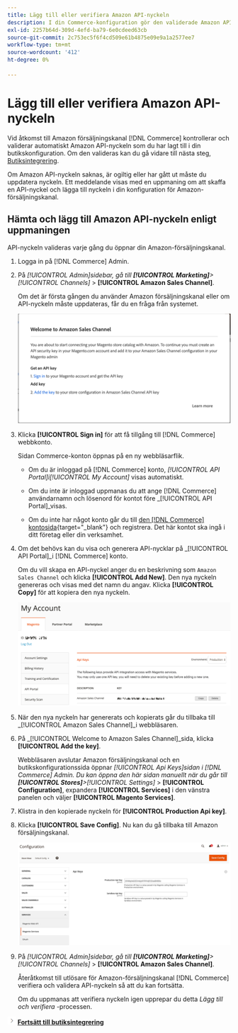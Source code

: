 ```yaml
---
title: Lägg till eller verifiera Amazon API-nyckeln
description: I din Commerce-konfiguration gör den validerade Amazon API-nyckeln att du kan integrera dina butiker med ditt Amazon Seller-konto.
exl-id: 2257b64d-309d-4efd-ba79-6e0cdeed63cb
source-git-commit: 2c753ec5f6f4cd509e61b4875e09e9a1a2577ee7
workflow-type: tm+mt
source-wordcount: '412'
ht-degree: 0%

---
```


# Lägg till eller verifiera Amazon API-nyckeln

Vid åtkomst till Amazon försäljningskanal [!DNL Commerce] kontrollerar och validerar automatiskt Amazon API-nyckeln som du har lagt till i din butikskonfiguration. Om den valideras kan du gå vidare till nästa steg, [Butiksintegrering](./store-integration.md).

Om Amazon API-nyckeln saknas, är ogiltig eller har gått ut måste du uppdatera nyckeln. Ett meddelande visas med en uppmaning om att skaffa en API-nyckel och lägga till nyckeln i din konfiguration för Amazon-försäljningskanal.

## Hämta och lägg till Amazon API-nyckeln enligt uppmaningen

API-nyckeln valideras varje gång du öppnar din Amazon-försäljningskanal.

1. Logga in på [!DNL Commerce] Admin.

1. På _[!UICONTROL Admin]_sidebar, gå till **[!UICONTROL Marketing]**>_[!UICONTROL Channels]_ > **[!UICONTROL Amazon Sales Channel]**.

   Om det är första gången du använder Amazon försäljningskanal eller om API-nyckeln måste uppdateras, får du en fråga från systemet.

   ![Hämta och lägg till nyckelfråga för Amazon API](assets/amazon-api-verification-prompt.png)

1. Klicka **[!UICONTROL Sign in]** för att få tillgång till [!DNL Commerce] webbkonto.

   Sidan Commerce-konton öppnas på en ny webbläsarflik.

   - Om du är inloggad på [!DNL Commerce] konto, _[!UICONTROL API Portal]_i_[!UICONTROL My Account]_ visas automatiskt.

   - Om du inte är inloggad uppmanas du att ange [!DNL Commerce] användarnamn och lösenord för kontot före _[!UICONTROL API Portal]_visas.

   - Om du inte har något konto går du till [den [!DNL Commerce] kontosida](https://account.magento.com/customer/account/login/){target=&quot;_blank&quot;} och registrera. Det här kontot ska ingå i ditt företag eller din verksamhet.

1. Om det behövs kan du visa och generera API-nycklar på _[!UICONTROL API Portal]_i [!DNL Commerce] konto.

   Om du vill skapa en API-nyckel anger du en beskrivning som `Amazon Sales Channel` och klicka **[!UICONTROL Add New]**. Den nya nyckeln genereras och visas med det namn du angav. Klicka **[!UICONTROL Copy]** för att kopiera den nya nyckeln.

   ![Generera eller kopiera en API-nyckel](assets/amazon-add-api-key.png)

1. När den nya nyckeln har genererats och kopierats går du tillbaka till _[!UICONTROL Amazon Sales Channel]_i webbläsaren.

1. På _[!UICONTROL Welcome to Amazon Sales Channel]_sida, klicka **[!UICONTROL Add the key]**.

   Webbläsaren avslutar Amazon försäljningskanal och en butikskonfigurationssida öppnar _[!UICONTROL Api Keys]_sidan i [!DNL Commerce] Admin. Du kan öppna den här sidan manuellt när du går till **[!UICONTROL Stores]**>_[!UICONTROL Settings]_ > **[!UICONTROL Configuration]**, expandera **[!UICONTROL Services]** i den vänstra panelen och väljer **[!UICONTROL Magento Services]**.

1. Klistra in den kopierade nyckeln för **[!UICONTROL Production Api key]**.

1. Klicka **[!UICONTROL Save Config]**. Nu kan du gå tillbaka till Amazon försäljningskanal.

   ![Lägga till API-nyckeln i butikskonfigurationen](assets/config-magento-services-api-screen.png)

1. På _[!UICONTROL Admin]_sidebar, gå till **[!UICONTROL Marketing]**>_[!UICONTROL Channels]_ > **[!UICONTROL Amazon Sales Channel]**.

   Återåtkomst till utlösare för Amazon-försäljningskanal [!DNL Commerce] verifiera och validera API-nyckeln så att du kan fortsätta.

   Om du uppmanas att verifiera nyckeln igen upprepar du detta _Lägg till och verifiera_ -processen.

![Nästa ikon](assets/btn-next.png) [**Fortsätt till butiksintegrering**](./store-integration.md)
